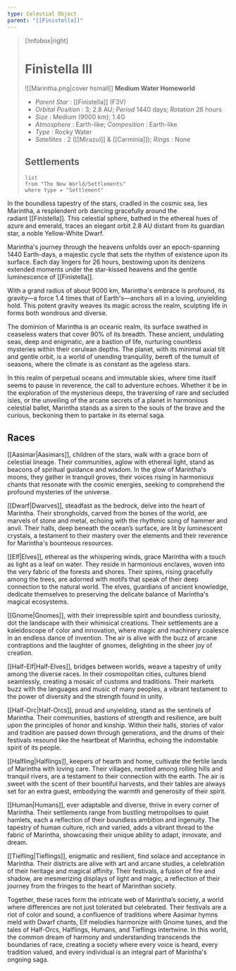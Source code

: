 ```yaml
---
type: Celestial Object
parent: "[[Finistella]]"
---
```

>[!infobox|right]
># Finistella III
>![[Marintha.png|cover hsmall]]
>**Medium Water Homeworld**
>- _Parent Star_ : [[Finistella]] (F3V)
>- _Orbital Position_ : 3; 2.8 AU; _Period_ 1440 days; _Rotation_ 26 hours
>- _Size_ : Medium (9000 km); 1.4G
>- _Atmosphere_ : Earth-like; _Composition_ : Earth-like
>- _Type_ : Rocky Water
>- _Satellites_ : 2 ([[Mirazul]] & [[Carminia]]); _Rings_ : None
>## Settlements
>```dataview
>list
>from "The New World/Settlements"
>where type = "Settlement"
>```

In the boundless tapestry of the stars, cradled in the cosmic sea, lies Marintha, a resplendent orb dancing gracefully around the radiant [[Finistella]]. This celestial sphere, bathed in the ethereal hues of azure and emerald, traces an elegant orbit 2.8 AU distant from its guardian star, a noble Yellow-White Dwarf.

Marintha's journey through the heavens unfolds over an epoch-spanning 1440 Earth-days, a majestic cycle that sets the rhythm of existence upon its surface. Each day lingers for 26 hours, bestowing upon its denizens extended moments under the star-kissed heavens and the gentle luminescence of [[Finistella]].

With a grand radius of about 9000 km, Marintha's embrace is profound, its gravity—a force 1.4 times that of Earth's—anchors all in a loving, unyielding hold. This potent gravity weaves its magic across the realm, sculpting life in forms both wondrous and diverse.

The dominion of Marintha is an oceanic realm, its surface swathed in ceaseless waters that cover 90% of its breadth. These ancient, undulating seas, deep and enigmatic, are a bastion of life, nurturing countless mysteries within their cerulean depths. The planet, with its minimal axial tilt and gentle orbit, is a world of unending tranquility, bereft of the tumult of seasons, where the climate is as constant as the ageless stars.

In this realm of perpetual oceans and immutable skies, where time itself seems to pause in reverence, the call to adventure echoes. Whether it be in the exploration of the mysterious deeps, the traversing of rare and secluded isles, or the unveiling of the arcane secrets of a planet in harmonious celestial ballet, Marintha stands as a siren to the souls of the brave and the curious, beckoning them to partake in its eternal saga.

## Races
[[Aasimar|Aasimars]], children of the stars, walk with a grace born of celestial lineage. Their communities, aglow with ethereal light, stand as beacons of spiritual guidance and wisdom. In the glow of Marintha's moons, they gather in tranquil groves, their voices rising in harmonious chants that resonate with the cosmic energies, seeking to comprehend the profound mysteries of the universe.

[[Dwarf|Dwarves]], steadfast as the bedrock, delve into the heart of Marintha. Their strongholds, carved from the bones of the world, are marvels of stone and metal, echoing with the rhythmic song of hammer and anvil. Their halls, deep beneath the ocean’s surface, are lit by luminescent crystals, a testament to their mastery over the elements and their reverence for Marintha's bounteous resources.

[[Elf|Elves]], ethereal as the whispering winds, grace Marintha with a touch as light as a leaf on water. They reside in harmonious enclaves, woven into the very fabric of the forests and shores. Their spires, rising gracefully among the trees, are adorned with motifs that speak of their deep connection to the natural world. The elves, guardians of ancient knowledge, dedicate themselves to preserving the delicate balance of Marintha's magical ecosystems.

[[Gnome|Gnomes]], with their irrepressible spirit and boundless curiosity, dot the landscape with their whimsical creations. Their settlements are a kaleidoscope of color and innovation, where magic and machinery coalesce in an endless dance of invention. The air is alive with the buzz of arcane contraptions and the laughter of gnomes, delighting in the sheer joy of creation.

[[Half-Elf|Half-Elves]], bridges between worlds, weave a tapestry of unity among the diverse races. In their cosmopolitan cities, cultures blend seamlessly, creating a mosaic of customs and traditions. Their markets buzz with the languages and music of many peoples, a vibrant testament to the power of diversity and the strength found in unity.

[[Half-Orc|Half-Orcs]], proud and unyielding, stand as the sentinels of Marintha. Their communities, bastions of strength and resilience, are built upon the principles of honor and kinship. Within their halls, stories of valor and tradition are passed down through generations, and the drums of their festivals resound like the heartbeat of Marintha, echoing the indomitable spirit of its people.

[[Halfling|Halflings]], keepers of hearth and home, cultivate the fertile lands of Marintha with loving care. Their villages, nestled among rolling hills and tranquil rivers, are a testament to their connection with the earth. The air is sweet with the scent of their bountiful harvests, and their tables are always set for an extra guest, embodying the warmth and generosity of their spirit.

[[Human|Humans]], ever adaptable and diverse, thrive in every corner of Marintha. Their settlements range from bustling metropolises to quiet hamlets, each a reflection of their boundless ambition and ingenuity. The tapestry of human culture, rich and varied, adds a vibrant thread to the fabric of Marintha, showcasing their unique ability to adapt, innovate, and dream.

[[Tiefling|Tieflings]], enigmatic and resilient, find solace and acceptance in Marintha. Their districts are alive with art and arcane studies, a celebration of their heritage and magical affinity. Their festivals, a fusion of fire and shadow, are mesmerizing displays of light and magic, a reflection of their journey from the fringes to the heart of Marinthan society.

Together, these races form the intricate web of Marintha’s society, a world where differences are not just tolerated but celebrated. Their festivals are a riot of color and sound, a confluence of traditions where Aasimar hymns meld with Dwarf chants, Elf melodies harmonize with Gnome tunes, and the tales of Half-Orcs, Halflings, Humans, and Tieflings intertwine. In this world, the common dream of harmony and understanding transcends the boundaries of race, creating a society where every voice is heard, every tradition valued, and every individual is an integral part of Marintha's ongoing saga.
